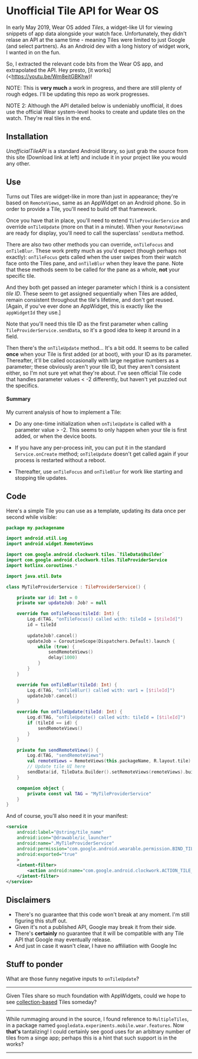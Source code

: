 # Unofficial Tile API for Wear OS

In early May 2019, Wear OS added *Tiles*, a widget-like UI for viewing snippets of app data alongside your watch face. Unfortunately, they didn't relase an API at the same time - meaning Tiles were limited to just Google (and select partners). As an Android dev with a long history of widget work, I wanted in on the fun.

So, I extracted the relevant code bits from the Wear OS app, and extrapolated the API. Hey presto, [it works](<https://youtu.be/Wm8eitGBKhw)!

NOTE: This is **very much** a work in progress, and there are still plenty of rough edges. I'll be updating this repo as work progresses.

NOTE 2: Although the API detailed below is undeniably unofficial, it does use the official Wear system-level hooks to create and update tiles on the watch. They're real tiles in the end.

## Installation
*UnofficialTileAPI* is a standard Android library, so just grab the source from this site (Download link at left) and include it in your project like you would any other.

## Use
Turns out Tiles are widget-like in more than just in appearance; they're based on `RemoteViews`, same as an AppWidget on an Android phone. So in order to provide a Tile, you'll need to build off that framework.

Once you have that in place, you'll need to extend `TileProviderService` and override `onTileUpdate` (more on that in a minute). When your `RemoteViews` are ready for display, you'll need to call the superclass' `sendData` method. 

There are also two other methods you can override, `onTileFocus` and `onTileBlur`. These work pretty much as you'd expect (though perhaps not exactly): `onTileFocus` gets called when the user swipes from their watch face onto the Tiles pane, and `onTileBlur` when they leave the pane. Note that these methods seem to be called for the pane as a whole, **not** your specific tile.

And they both get passed an integer parameter which I think is a consistent *tile ID*. These seem to get assigned sequentially when Tiles are added, remain consistent throughout the tile's lifetime, and don't get reused. [Again, if you've ever done an AppWidget, this is exactly like the `appWidgetId` they use.]

Note that you'll need this tile ID as the first parameter when calling `TileProviderService.sendData`, so it's a good idea to keep it around in a field.

Then there's the `onTileUpdate` method... It's a bit odd. It seems to be called **once** when your Tile is first added (or at boot), with your ID as its parameter. Thereafter, it'll be called occasionally with large negative numbers as a parameter; these obviously aren't your tile ID, but they aren't consistent either, so I'm not sure yet what they're about. I've seen official Tile code that handles parameter values < -2 differently, but haven't yet puzzled out the specifics.

#### Summary

My current analysis of how to implement a Tile:

 - Do any one-time initialization when `onTileUpdate` is called with a parameter value > -2. This seems to only happen when your tile is first added, or when the device boots.
 
 - If you have any per-process init, you can put it in the standard `Service.onCreate` method; `onTileUpdate` doesn't get called again if your process is restarted without a reboot.
 
 - Thereafter, use `onTileFocus` and `onTileBlur` for work like starting and stopping tile updates.

## Code
Here's a simple Tile you can use as a template, updating its data once per second while visible:

```kotlin
package my.packagename

import android.util.Log
import android.widget.RemoteViews

import com.google.android.clockwork.tiles.`TileData$Builder`
import com.google.android.clockwork.tiles.TileProviderService
import kotlinx.coroutines.*

import java.util.Date

class MyTileProviderService : TileProviderService() {

    private var id: Int = 0
    private var updateJob: Job? = null

    override fun onTileFocus(tileId: Int) {
        Log.d(TAG, "onTileFocus() called with: tileId = [$tileId]")
        id = tileId
        
        updateJob?.cancel()
        updateJob = CoroutineScope(Dispatchers.Default).launch {
            while (true) {
                sendRemoteViews()
                delay(1000)
            }
        }
    }

    override fun onTileBlur(tileId: Int) {
        Log.d(TAG, "onTileBlur() called with: var1 = [$tileId]")
        updateJob?.cancel()
    }

    override fun onTileUpdate(tileId: Int) {
        Log.d(TAG, "onTileUpdate() called with: tileId = [$tileId]")
        if (tileId == id) {
            sendRemoteViews()
        }
    }

    private fun sendRemoteViews() {
        Log.d(TAG, "sendRemoteViews")
        val remoteViews = RemoteViews(this.packageName, R.layout.tile)
        // Update tile UI here
        sendData(id, TileData.Builder().setRemoteViews(remoteViews).build())
    }

    companion object {
        private const val TAG = "MyTileProviderService"
    }
}
```

And of course, you'll also need it in your manifest:

```xml
<service
    android:label="@string/tile_name"
    android:icon="@drawable/ic_launcher"
    android:name=".MyTileProviderService"
    android:permission="com.google.android.wearable.permission.BIND_TILE_PROVIDER"
    android:exported="true"
    >
    <intent-filter>
        <action android:name="com.google.android.clockwork.ACTION_TILE_UPDATE_REQUEST" />
    </intent-filter>
</service>
```
## Disclaimers

 - There's no guarantee that this code won't break at any moment. I'm still figuring this stuff out. 
 - Given it's not a published API, Google may break it from their side.
 - There's **certainly** no guarantee that it will be compatible with any Tile API that Google may eventually release.
 - And just in case it wasn't clear, I have no affiliation with Google Inc

## Stuff to ponder

What are those funny negative inputs to `onTileUpdate`?

---
Given Tiles share so much foundation with AppWidgets, could we hope to see [collection-based](https://developer.android.com/guide/topics/appwidgets#collections) Tiles someday?

---
While rummaging around in the source, I found reference to `MultipleTiles`, in a package named `googledata.experiments.mobile.wear.features`. Now **that's** tantalizing! I could certainly see good uses for an arbitrary number of tiles from a singe app; perhaps this is a hint that such support is in the works?

---
